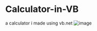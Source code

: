 # Calculator-in-VB
a calculator i made using vb.net
![image](https://github.com/jedelacruz/Calculator-in-VB/assets/93860350/c868e675-5894-4a8c-af6f-cc1e08da50c4)
